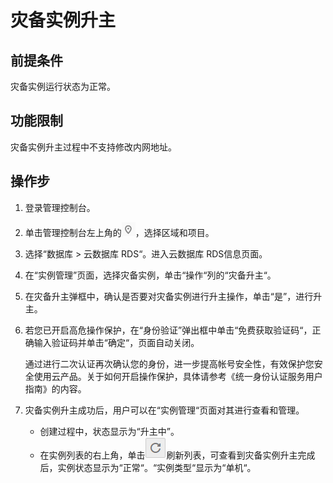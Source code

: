 # 灾备实例升主<a name="rds_02_0028"></a>

## 前提条件<a name="section187623821213"></a>

灾备实例运行状态为正常。

## 功能限制<a name="section12408745101920"></a>

灾备实例升主过程中不支持修改内网地址。

## 操作步<a name="section552502741615"></a>

1.  登录管理控制台。
2.  单击管理控制台左上角的![](figures/Region灰色图标.png)，选择区域和项目。
3.  选择“数据库  \>  云数据库 RDS“。进入云数据库 RDS信息页面。
4.  在“实例管理”页面，选择灾备实例，单击“操作“列的“灾备升主“。
5.  在灾备升主弹框中，确认是否要对灾备实例进行升主操作，单击“是”，进行升主。
6.  若您已开启高危操作保护，在“身份验证”弹出框中单击“免费获取验证码“，正确输入验证码并单击“确定“，页面自动关闭。

    通过进行二次认证再次确认您的身份，进一步提高帐号安全性，有效保护您安全使用云产品。关于如何开启操作保护，具体请参考《统一身份认证服务用户指南》的内容。

7.  灾备实例升主成功后，用户可以在“实例管理“页面对其进行查看和管理。
    -   创建过程中，状态显示为“升主中”。
    -   在实例列表的右上角，单击![](figures/refresh-16.png)刷新列表，可查看到灾备实例升主完成后，实例状态显示为“正常“。“实例类型“显示为“单机“。


